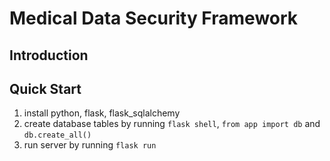 # Medical Data Security Framework

## Introduction

## Quick Start
1. install python, flask, flask_sqlalchemy
2. create database tables by running `flask shell`, `from app import db` and `db.create_all()`
3. run server by running `flask run`
